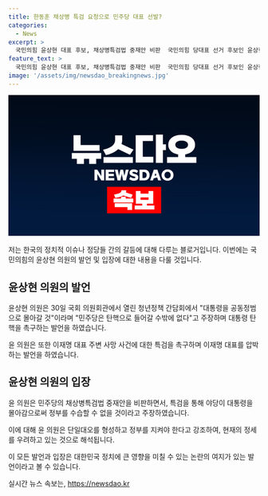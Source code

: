```yaml
---
title: 한동훈 채상병 특검 요청으로 민주당 대표 선발?
categories:
  - News
excerpt: >
  국민의힘 윤상현 대표 후보, 채상병특검법 중재안 비판  국민의힘 당대표 선거 후보인 윤상현 의원은 채상병특검법을 놓고 한동훈 후보를 비판하며, 특검으로 인해 민주당이 대통령 탄핵으로 이끌려질 것이라고 주장했다. 또한, 이재명 주변 사망사건에 대한 특검을 요구하며 민주당을 압박하고 있다.
feature_text: >
  국민의힘 윤상현 대표 후보, 채상병특검법 중재안 비판  국민의힘 당대표 선거 후보인 윤상현 의원은 채상병특검법을 놓고 한동훈 후보를 비판하며, 특검으로 인해 민주당이 대통령 탄핵으로 이끌려질 것이라고 주장했다. 또한, 이재명 주변 사망사건에 대한 특검을 요구하며 민주당을 압박하고 있다.
image: '/assets/img/newsdao_breakingnews.jpg'
---
```


<p><img src="/assets/img/newsdao_breakingnews.jpg" alt="cryptoinkorea 속보" /></p>

<p>저는 한국의 정치적 이슈나 정당들 간의 갈등에 대해 다루는 블로거입니다. 이번에는 국민의힘의 윤상현 의원의 발언 및 입장에 대한 내용을 다룰 것입니다.</p>

<h2 data-ke-size="size26">윤상현 의원의 발언</h2>

<p>윤상현 의원은 30일 국회 의원회관에서 열린 청년정책 간담회에서 "대통령을 공동정범으로 몰아갈 것"이라며 "민주당은 탄핵으로 들어갈 수밖에 없다"고 주장하며 대통령 탄핵을 촉구하는 발언을 하였습니다.</p>

<p data-ke-size="size16">윤 의원은 또한 이재명 대표 주변 사망 사건에 대한 특검을 촉구하며 이재명 대표를 압박하는 발언을 하였습니다.</p>

<h2 data-ke-size="size26">윤상현 의원의 입장</h2>

<p>윤 의원은 민주당의 채상병특검법 중재안을 비판하면서, 특검을 통해 야당이 대통령을 몰아감으로써 정부를 수습할 수 없을 것이라고 주장하였습니다.</p>

<p data-ke-size="size16">이에 대해 윤 의원은 단일대오를 형성하고 정부를 지켜야 한다고 강조하여, 현재의 정세를 우려하고 있는 것으로 해석됩니다.</p>

<p>이 모든 발언과 입장은 대한민국 정치에 큰 영향을 미칠 수 있는 논란의 여지가 있는 발언이라고 볼 수 있습니다.</p>
실시간 뉴스 속보는, <a href="https://newsdao.kr" rel="dofollow">https://newsdao.kr</a>


